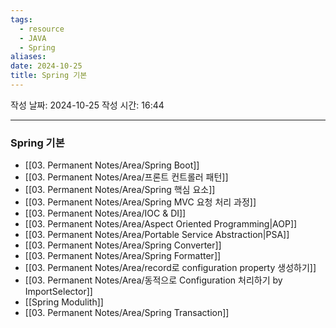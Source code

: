 ```yaml
---
tags:
  - resource
  - JAVA
  - Spring
aliases: 
date: 2024-10-25
title: Spring 기본
---
```


작성 날짜: 2024-10-25
작성 시간: 16:44

---

### Spring 기본

- [[03. Permanent Notes/Area/Spring Boot]]
- [[03. Permanent Notes/Area/프론트 컨트롤러 패턴]]
- [[03. Permanent Notes/Area/Spring 핵심 요소]]
- [[03. Permanent Notes/Area/Spring MVC 요청 처리 과정]]
- [[03. Permanent Notes/Area/IOC & DI]]
- [[03. Permanent Notes/Area/Aspect Oriented Programming|AOP]]
- [[03. Permanent Notes/Area/Portable Service Abstraction|PSA]]
- [[03. Permanent Notes/Area/Spring Converter]]
- [[03. Permanent Notes/Area/Spring Formatter]]
- [[03. Permanent Notes/Area/record로 configuration property 생성하기]]
- [[03. Permanent Notes/Area/동적으로 Configuration 처리하기 by ImportSelector]]
- [[Spring Modulith]]
- [[03. Permanent Notes/Area/Spring Transaction]]